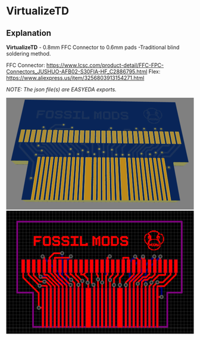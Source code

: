 # VirtualizeTD

## Explanation
**VirtualizeTD** - 0.8mm FFC Connector to 0.6mm pads
-Traditional blind soldering method.

FFC Connector: https://www.lcsc.com/product-detail/FFC-FPC-Connectors_JUSHUO-AFB02-S30FIA-HF_C2886795.html
Flex: https://www.aliexpress.us/item/3256803913154271.html

_NOTE: The json file(s) are EASYEDA exports._

![alt text](./assets/vtdv2-3dboard.png "3D View")
![alt text](./assets/vtdv2-board.png "PCB View")
